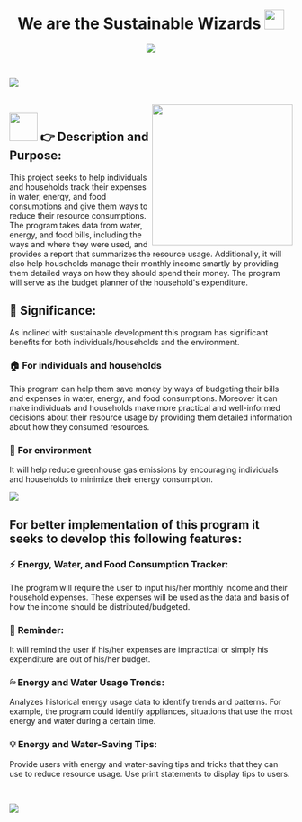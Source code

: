 <h1 align="center"><b>We are the Sustainable Wizards</b>
  <img src="https://media.giphy.com/media/hvRJCLFzcasrR4ia7z/giphy.gif" width="35"></h1>

<p align="center">
  <a href="https://github.com/DenverCoder1/readme-typing-svg"><img src="https://readme-typing-svg.herokuapp.com?font=Share+Tech+Mono&color=cyan&size=30%&center=true&vCenter=true&width=1500&height=150&lines=Sustainability+Wizard;A+Comprehensive+Sustainability+Tracker+for+Eco-Conscious+Living"></a>
</p>

<br>

<img src="https://user-images.githubusercontent.com/73097560/115834477-dbab4500-a447-11eb-908a-139a6edaec5c.gif"><br><br>

<picture> <img align="right" src="https://user-images.githubusercontent.com/129142641/228139771-e6868fe0-9779-4bf8-b866-70a63de21610.gif" width = 250px></picture>

## <picture><img src = "https://user-images.githubusercontent.com/129142641/228139994-36848a09-82eb-42aa-bf68-f45cb3c7e6e2.gif" width = 50px></picture> 👉 **Description and Purpose:**

This project seeks to help individuals and households track their expenses in water, energy, and food consumptions and give them ways to reduce their resource consumptions. The program takes data from water, energy, and food bills, including the ways and where they were used, and provides a report that summarizes the resource usage. Additionally, it will also help households manage their monthly income smartly by providing them detailed ways on how they should spend their money. The program will serve as the budget planner of the household's expenditure.
<br>

## 🔑 **Significance:**
As inclined with sustainable development this program has significant benefits for both individuals/households and the environment.
<br>

### 🏠 **For individuals and households**
This program can help them save money by ways of budgeting their bills and expenses in water, energy, and food consumptions. Moreover  it can make individuals and households make more practical and well-informed decisions about their resource usage by providing them detailed information about how they consumed resources.

### 🍃 **For environment**
It will help reduce greenhouse gas emissions by encouraging individuals and households to minimize their energy consumption.

<img src="https://user-images.githubusercontent.com/73097560/115834477-dbab4500-a447-11eb-908a-139a6edaec5c.gif"><br>

## **For better implementation of this program it seeks to develop this following features:**

### ⚡ **Energy, Water, and Food Consumption Tracker:**
The program will require the user to input his/her monthly income and their household expenses. These expenses will be used as the data and basis of how the income should be distributed/budgeted.

### 📣 **Reminder:**
It will remind the user if his/her expenses are impractical or simply his expenditure are out of his/her budget.

### 💦 **Energy and Water Usage Trends:**
Analyzes historical energy usage data to identify trends and patterns. For example, the program could identify appliances, situations that use the most energy and water during a certain time.

### 💡 **Energy and Water-Saving Tips:**
Provide users with energy and water-saving tips and tricks that they can use to reduce resource usage. Use print statements to display tips to users.

<br>

<img src="https://user-images.githubusercontent.com/73097560/115834477-dbab4500-a447-11eb-908a-139a6edaec5c.gif"><br><br>
